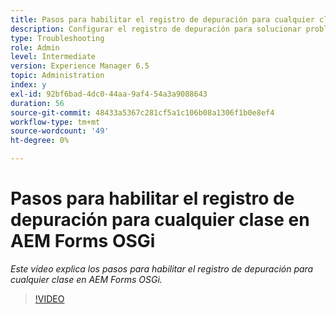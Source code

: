 ```yaml
---
title: Pasos para habilitar el registro de depuración para cualquier clase en AEM Forms OSGi
description: Configurar el registro de depuración para solucionar problemas de AEM Forms OSGi
type: Troubleshooting
role: Admin
level: Intermediate
version: Experience Manager 6.5
topic: Administration
index: y
exl-id: 92bf6bad-4dc0-44aa-9af4-54a3a9088643
duration: 56
source-git-commit: 48433a5367c281cf5a1c106b08a1306f1b0e8ef4
workflow-type: tm+mt
source-wordcount: '49'
ht-degree: 0%

---
```


# Pasos para habilitar el registro de depuración para cualquier clase en AEM Forms OSGi

*Este vídeo explica los pasos para habilitar el registro de depuración para cualquier clase en AEM Forms OSGi.*

>[!VIDEO](https://video.tv.adobe.com/v/3418245?quality=12&learn=on&captions=spa)
